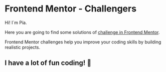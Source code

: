 # Frontend Mentor - Challengers

Hi! I´m Pía.


Here you are going to find some solutions of [challenge in Frontend Mentor](https://www.frontendmentor.io/challenges/qr-code-component-iux_sIO_H). 

Frontend Mentor challenges help you improve your coding skills by building realistic projects. 


## **I have a lot of fun coding!** 🚀
